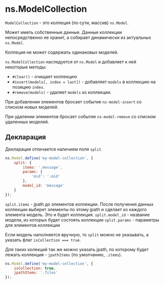 # ns.ModelCollection

`ModelCollection` - это коллеция (по сути, массив) `ns.Model`.

Может иметь собственные данные.
Данные коллекции непосредственно не хранит, а собирает динамически из актуальных `ns.Model`.

Коллеция не может содержать одинаковых моделей.

`ns.ModelCollection` наследуется от `ns.Model` и добавляет к ней некоторые методы:
 - `#clear()` - очищает коллекцию
 - `#insert(models[, index = last])` - добавляет `models` в коллекцию на позицию `index`.
 - `#remove(models)` - удаляет `models` из коллекции.

При добавлении элементов бросает событие `ns-model-insert` со списком новых моделей.

При удалении элементов бросает событие `ns-model-remove` со списком удаленных моделей.

## Декларация

Декларация отличается наличием поля `split`

```js
ns.Model.define('my-model-collection', {
    split: {
        items: '.message',
        params: {
            'mid': '.mid'
        },
        model_id: 'message'
    }
});
```

`split.items` - jpath до элементов коллекции. После получения данных коллекции выберет элементы по этому jpath и сделает из каждого элемента модель. Это и будет коллекция.
`split.model_id` - название модели, из которых будет состоять коллекции
`split.params` - параметры для элементов коллекции

Если модель наполняется вручную, то `split` можно не указывать, а указать флаг `isCollection === true`.

Для таких колекций так же можно указать jpath, по которому будет лежать коллекция - `jpathItems` (по умолчанию, `.items`).

```js
ns.Model.define('my-model-collection', {
    isCollection: true,
    jpathItems: '.files'
});
```
